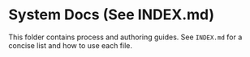 # System Docs (See INDEX.md)

This folder contains process and authoring guides. See `INDEX.md` for a concise list and how to use each file.
